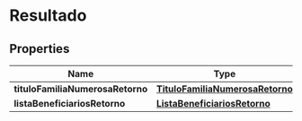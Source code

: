 # Resultado

## Properties
Name | Type | Description | Notes
------------ | ------------- | ------------- | -------------
**tituloFamiliaNumerosaRetorno** | [**TituloFamiliaNumerosaRetorno**](TituloFamiliaNumerosaRetorno.md) |  |  [optional]
**listaBeneficiariosRetorno** | [**ListaBeneficiariosRetorno**](ListaBeneficiariosRetorno.md) |  |  [optional]

